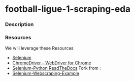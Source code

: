# football-ligue-1-scraping-eda



### Description

### Resources

We will leverage these Resources
* [Selenium](https://pypi.python.org/pypi/selenium)
* [ChromeDriver - WebDriver for Chrome](https://sites.google.com/a/chromium.org/chromedriver/downloads)
* [Selenium-Python ReadTheDocs](http://selenium-python.readthedocs.io/)
Fork from : 
* [Selenium-Webscraping-Example](https://github.com/TheDancerCodes/Selenium-Webscraping-Example)
